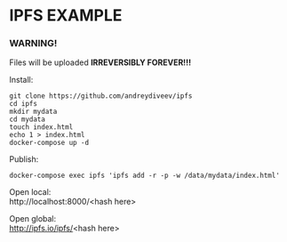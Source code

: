 # IPFS EXAMPLE

### WARNING!
Files will be uploaded **IRREVERSIBLY FOREVER!!!**

Install:

    git clone https://github.com/andreydiveev/ipfs
    cd ipfs
    mkdir mydata
    cd mydata
    touch index.html
    echo 1 > index.html
    docker-compose up -d

Publish:

    docker-compose exec ipfs 'ipfs add -r -p -w /data/mydata/index.html'

Open local:<br>
http://localhost:8000/<hash here\><br>

Open global:<br>
http://ipfs.io/ipfs/<hash here\>

    
